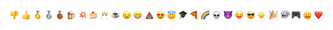 ![-1]
![+1]
![1st_place_medal]
![2nd_place_medal]
![3rd_place_medal]
![beer]
![boom]
![cake]
![clinking_glasses]
![coffee]
![frowning]
![grin]
![hankey]
![heart_eyes]
![innocent]
![mortar_board]
![pizza]
![rainbow]
![skull]
![smiling_imp]
![stuck_out_tongue]
![sunglasses]
![sunny]
![tadaa]
![trollface]
![video_game]
![weary]
![heart]

[-1]: -1_14x14.png "-1"
[+1]: +1_14x14.png "+1"
[1st_place_medal]: 1st_place_medal_14x14.png "1st_place_medal"
[2nd_place_medal]: 2nd_place_medal_14x14.png "2nd_place_medal"
[3rd_place_medal]: 3rd_place_medal_14x14.png "3rd_place_medal"
[beer]: beer_14x14.png "beer"
[boom]: boom_14x14.png "boom"
[cake]: cake_14x14.png "cake"
[clinking_glasses]: clinking_glasses_14x14.png "clinking_glasses"
[coffee]: coffee_14x14.png "coffee"
[frowning]: frowning_14x14.png "frowning"
[grin]: grin_14x14.png "grin"
[hankey]: hankey_14x14.png "hankey"
[heart_eyes]: heart_eyes_14x14.png "heart_eyes"
[innocent]: innocent_14x14.png "innocent"
[mortar_board]: mortar_board_14x14.png "mortar_board"
[pizza]: pizza_14x14.png "pizza"
[rainbow]: rainbow_14x14.png "rainbow"
[skull]: skull_14x14.png "skull"
[smiling_imp]: smiling_imp_14x14.png "smiling_imp"
[stuck_out_tongue]: stuck_out_tongue_14x14.png "stuck_out_tongue"
[sunglasses]: sunglasses_14x14.png "sunglasses"
[sunny]: sunny_14x14.png "sunny"
[tadaa]: tadaa_14x14.png "tadaa"
[trollface]: trollface_14x14.png "trollface"
[video_game]: video_game_14x14.png "video_game"
[weary]: weary_14x14.png "weary"
[heart]: heart_14x14.png "heart"
